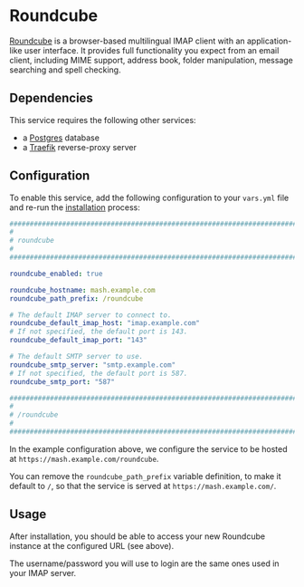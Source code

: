 <!--
SPDX-FileCopyrightText: 2023 Sergio Durigan Junior
SPDX-FileCopyrightText: 2025 Suguru Hirahara

SPDX-License-Identifier: AGPL-3.0-or-later
-->

# Roundcube

[Roundcube](https://roundcube.net/) is a browser-based multilingual IMAP client with an application-like user interface. It provides full functionality you expect from an email client, including MIME support, address book, folder manipulation, message searching and spell checking.

## Dependencies

This service requires the following other services:

- a [Postgres](postgres.md) database
- a [Traefik](traefik.md) reverse-proxy server

## Configuration

To enable this service, add the following configuration to your `vars.yml` file and re-run the [installation](../installing.md) process:

```yaml
########################################################################
#                                                                      #
# roundcube                                                            #
#                                                                      #
########################################################################

roundcube_enabled: true

roundcube_hostname: mash.example.com
roundcube_path_prefix: /roundcube

# The default IMAP server to connect to.
roundcube_default_imap_host: "imap.example.com"
# If not specified, the default port is 143.
roundcube_default_imap_port: "143"

# The default SMTP server to use.
roundcube_smtp_server: "smtp.example.com"
# If not specified, the default port is 587.
roundcube_smtp_port: "587"

########################################################################
#                                                                      #
# /roundcube                                                           #
#                                                                      #
########################################################################
```

In the example configuration above, we configure the service to be hosted at `https://mash.example.com/roundcube`.

You can remove the `roundcube_path_prefix` variable definition, to make it default to `/`, so that the service is served at `https://mash.example.com/`.


## Usage

After installation, you should be able to access your new Roundcube instance at the configured URL (see above).

The username/password you will use to login are the same ones used in your IMAP server.
